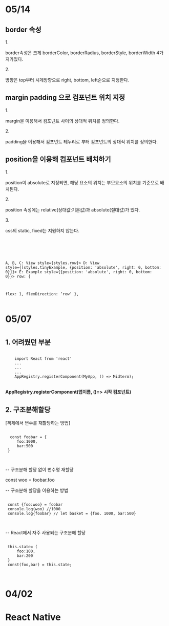 <h1>05/14</h1>

<h2>border 속성</h2>
1. <p>border속성은 크게 borderColor, borderRadius, borderStyle, borderWidth 4가지가있다.</p>
2. <p>방향은 top부터 시계방향으로 right, bottom,	left순으로 지정한다.

<h2>margin padding 으로 컴포넌트 위치 지정</h2>
1. <p>margin을 이용해서 컴포넌트 사이의 상대적 위치를 정의한다.</p>
2. <p>padding을 이용해서 컴포넌트 테두리로 부터 컴포넌트의 상대적 위치를 정의한다.</p> 

<h2>position을 이용해 컴포넌트 배치하기</h2>
1. <p>position이 absolute로 지정되면,	해당 요소의 위치는 부모요소의 위치를 기준으로 배
치된다.</p>
2. <p>position 속성에는 relative(상대값:기본값)과 absolute(절대값)가 있다.</p>
3. <p>css의 static, fixed는 지원하지 않는다.</p><br>
<pre>
<code>

A, B, C: View style={styles.row}>
D: View style={[styles.tinyExample, {position: 'absolute', right: 0, bottom: 0}]}>
E: Example style={{position: 'absolute', right: 0, bottom: 0}}>
row: {

flex: 1,
flexDirection: ‘row’
},
</code>
</pre>

<h1>05/07<h1>
<h2>1. 어려웠던 부분</h2>
<pre>
<code>
    import React from 'react'
    ...
    ...
    ...
    AppRegistry.registerComponent(MyApp, () => Midterm);
</code>
</pre>
 <b>AppRegistry.registerComponent(앱이름, ()=> 시작 컴포넌트)</b>
 <h2>2. 구조분해할당</h2>
 [객체에서 변수를 재할당하는 방법]
<pre>
<code>
  const foobar = {
     foo:1000,
     bar:500
 }
 </pre>
</code>
-- 구조분해 할당 없이 변수명 재할당

 const woo = foobar.foo

-- 구조분해 할당을 이용하는 방법

<pre>
<code>
 const {foo:woo} = foobar
 console.log(woo) //1000
 console.log{foobar} // let basket = {foo. 1000, bar:500}
</pre>
</code>
-- React에서 자주 사용되는 구조분해 할당
<pre>
<code>
 this.state= (
     foo:100,
     bar:200
 }
 const(foo,bar) = this.state;
</pre>
</code>
<h1>04/02<h1>

React Native

